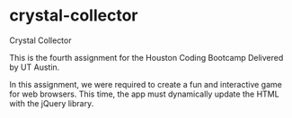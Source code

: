 # crystal-collector

Crystal Collector

This is the fourth assignment for the Houston Coding Bootcamp Delivered by UT Austin.

In this assignment, we were required to create a fun and interactive game for web browsers. This time, the app must dynamically update the HTML with the jQuery library.
